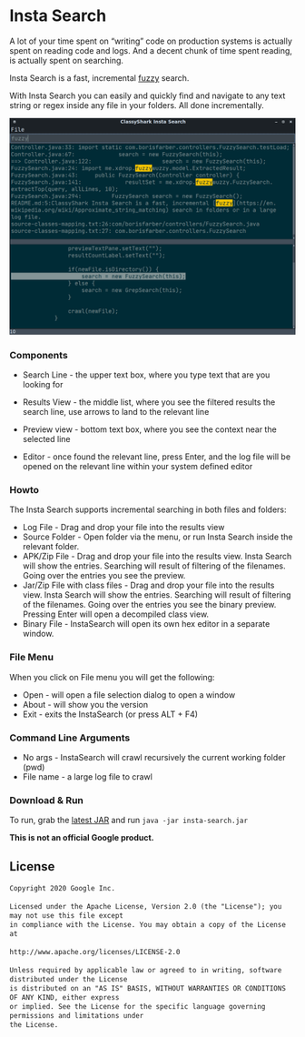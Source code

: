 # Insta Search

A lot of your time spent on “writing” code on production systems is actually spent on reading code and 
logs.  And a decent chunk of time spent reading, is actually spent on searching.

Insta Search is a fast, incremental [fuzzy](https://en.wikipedia.org/wiki/Approximate_string_matching) 
search.

With Insta Search you can easily and quickly find and navigate
to any text string or regex inside any file in your folders. All done
incrementally.

![Image of InstaSearch](https://github.com/borisf/insta-search/blob/master/images/InstaSearch.png)

### Components
* Search Line - the upper text box, where you type text that are you looking for

* Results View - the middle list, where you see the filtered results
the search line, use arrows to land to the relevant line

* Preview view - bottom text box, where you see the context near the selected line

* Editor - once found the relevant line, press Enter, and the log file 
will be opened on the relevant line within your system defined editor

### Howto
The Insta Search supports incremental searching in both files and folders: 

* Log File - Drag and drop your file into the results view
* Source Folder - Open folder via the menu, or run Insta Search inside the relevant folder. 
* APK/Zip File - Drag and drop your file into the results view. Insta Search will show the entries. 
Searching will result of filtering of the filenames. Going over the entries you see the preview.
* Jar/Zip File with class files - Drag and drop your file into the results view. Insta Search 
will show the entries. Searching will result of filtering of the filenames. Going over the entries 
you see the binary preview. Pressing Enter will open a decompiled class view.
* Binary File - InstaSearch will open its own hex editor in a separate window. 

### File Menu
When you click on File menu you will get the following:
 * Open - will open a file selection dialog to open a window
 * About - will show you the version
 * Exit - exits the InstaSearch (or press ALT + F4)

### Command Line Arguments
* No args - InstaSearch will crawl recursively the current working folder (pwd) 
* File name - a large log file to crawl

### Download & Run
To run, grab the [latest JAR](https://github.com/borisf/insta-search/releases)
and run `java -jar insta-search.jar`

**This is not an official Google product.**

## License

```
Copyright 2020 Google Inc.

Licensed under the Apache License, Version 2.0 (the "License"); you may not use this file except
in compliance with the License. You may obtain a copy of the License at

http://www.apache.org/licenses/LICENSE-2.0

Unless required by applicable law or agreed to in writing, software distributed under the License
is distributed on an "AS IS" BASIS, WITHOUT WARRANTIES OR CONDITIONS OF ANY KIND, either express
or implied. See the License for the specific language governing permissions and limitations under
the License.
```
